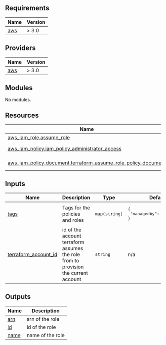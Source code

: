## Requirements

| Name | Version |
|------|---------|
| <a name="requirement_aws"></a> [aws](#requirement\_aws) | > 3.0 |

## Providers

| Name | Version |
|------|---------|
| <a name="provider_aws"></a> [aws](#provider\_aws) | > 3.0 |

## Modules

No modules.

## Resources

| Name | Type |
|------|------|
| [aws_iam_role.assume_role](https://registry.terraform.io/providers/hashicorp/aws/latest/docs/resources/iam_role) | resource |
| [aws_iam_policy.iam_policy_administrator_access](https://registry.terraform.io/providers/hashicorp/aws/latest/docs/data-sources/iam_policy) | data source |
| [aws_iam_policy_document.terraform_assume_role_policy_document](https://registry.terraform.io/providers/hashicorp/aws/latest/docs/data-sources/iam_policy_document) | data source |

## Inputs

| Name | Description | Type | Default | Required |
|------|-------------|------|---------|:--------:|
| <a name="input_tags"></a> [tags](#input\_tags) | Tags for the policies and roles | `map(string)` | <pre>{<br>  "managedby": "terraform"<br>}</pre> | no |
| <a name="input_terraform_account_id"></a> [terraform\_account\_id](#input\_terraform\_account\_id) | id of the account terraform assumes the role from to provision the current account | `string` | n/a | yes |

## Outputs

| Name | Description |
|------|-------------|
| <a name="output_arn"></a> [arn](#output\_arn) | arn of the role |
| <a name="output_id"></a> [id](#output\_id) | id of the role |
| <a name="output_name"></a> [name](#output\_name) | name of the role |

